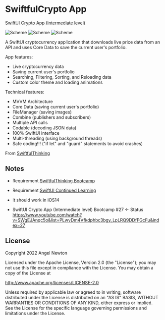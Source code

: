 # SwiftfulCrypto App

[SwiftUI Crypto App (Intermediate level)](https://www.youtube.com/playlist?list=PLwvDm4Vfkdphbc3bgy_LpLRQ9DDfFGcFu)  

![Scheme](/readmeImages/img1.png)
![Scheme](/readmeImages/img2.png)
![Scheme](/readmeImages/img3.png)

A SwiftUI cryptocurrency application that downloads live price data from an API and uses Core Data to save the current user's portfolio.

App features:
- Live cryptocurrency data
- Saving current user's portfolio
- Searching, Filtering, Sorting, and Reloading data
- Custom color theme and loading animations

Technical features:
- MVVM Architecture
- Core Data (saving current user's portfolio)
- FileManager (saving images)
- Combine (publishers and subscribers)
- Multiple API calls
- Codable (decoding JSON data)
- 100% SwiftUI interface
- Multi-threading (using background threads)
- Safe coding!!! ("if let" and "guard" statements to avoid crashes)

From [SwiftfulThinking](https://www.youtube.com/c/SwiftfulThinking)


## Notes 
- Requirement [SwiftfulThinking Bootcamp](https://www.youtube.com/playlist?list=PLwvDm4VfkdphqETTBf-DdjCoAvhai1QpO)
- Requirement [SwiftUI Continued Learning](https://www.youtube.com/playlist?list=PLwvDm4VfkdpiagxAXCT33Rkwnc5IVhTar)

- It should work in iOS14

- SwiftUI Crypto App (Intermediate level) Bootcamp #27 <- Status
  https://www.youtube.com/watch?v=SWgEJAnqc5o&list=PLwvDm4Vfkdphbc3bgy_LpLRQ9DDfFGcFu&index=27



## License

Copyright 2022 Angel Newton

Licensed under the Apache License, Version 2.0 (the "License"); you may not use this file except in compliance with the License. You may obtain a copy of the License at

http://www.apache.org/licenses/LICENSE-2.0

Unless required by applicable law or agreed to in writing, software distributed under the License is distributed on an "AS IS" BASIS, WITHOUT WARRANTIES OR CONDITIONS OF ANY KIND, either express or implied. See the License for the specific language governing permissions and limitations under the License.
